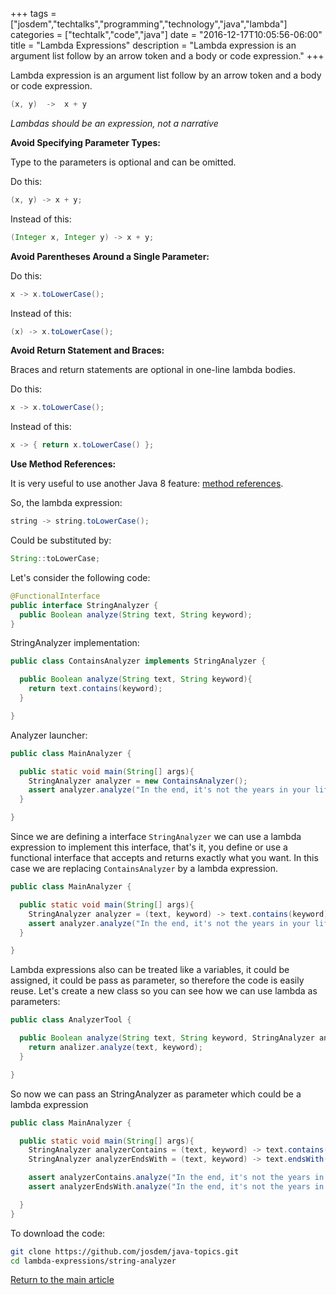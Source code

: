 +++
tags = ["josdem","techtalks","programming","technology","java","lambda"]
categories = ["techtalk","code","java"]
date = "2016-12-17T10:05:56-06:00"
title = "Lambda Expressions"
description = "Lambda expression is an argument list follow by an arrow token and a body or code expression."
+++

Lambda expression is an argument list follow by an arrow token and a body or code expression.

```java
(x, y)  ->  x + y 
```

*Lambdas should be an expression, not a narrative*

**Avoid Specifying Parameter Types:**

Type to the parameters is optional and can be omitted.

Do this:

```java
(x, y) -> x + y;
```

Instead of this:

```java
(Integer x, Integer y) -> x + y;
```

**Avoid Parentheses Around a Single Parameter:**

Do this:

```java
x -> x.toLowerCase();
```

Instead of this:

```java
(x) -> x.toLowerCase();
```

**Avoid Return Statement and Braces:**

Braces and return statements are optional in one-line lambda bodies.

Do this:

```java
x -> x.toLowerCase();
```

Instead of this:

```java
x -> { return x.toLowerCase() };
```

**Use Method References:**

It is very useful to use another Java 8 feature: [method references](https://docs.oracle.com/javase/tutorial/java/javaOO/methodreferences.html).

So, the lambda expression:

```java
string -> string.toLowerCase();
```

Could be substituted by:

```java
String::toLowerCase;
```

Let's consider the following code:

```java
@FunctionalInterface
public interface StringAnalyzer {
  public Boolean analyze(String text, String keyword);
}
```

StringAnalyzer implementation:

```java
public class ContainsAnalyzer implements StringAnalyzer {

  public Boolean analyze(String text, String keyword){
    return text.contains(keyword);
  }

}
```

Analyzer launcher:

```java
public class MainAnalyzer {

  public static void main(String[] args){
    StringAnalyzer analyzer = new ContainsAnalyzer();
    assert analyzer.analyze("In the end, it's not the years in your life that count. It's the life in your years", "life");
  }

}
```

Since we are defining a interface `StringAnalyzer` we can use a lambda expression to implement this interface, that's it, you define or use a functional interface that accepts and returns exactly what you want. In this case we are replacing `ContainsAnalyzer` by a lambda expression.

```java
public class MainAnalyzer {

  public static void main(String[] args){
    StringAnalyzer analyzer = (text, keyword) -> text.contains(keyword);
    assert analyzer.analyze("In the end, it's not the years in your life that count. It's the life in your years", "life");
  }

}
```

Lambda expressions also can be treated like a variables, it could be assigned, it could be pass as parameter, so therefore the code is easily reuse. Let's create a new class so you can see how we can use lambda as parameters:

```java
public class AnalyzerTool {

  public Boolean analyze(String text, String keyword, StringAnalyzer analizer){
    return analizer.analyze(text, keyword);
  }

}
```

So now we can pass an StringAnalyzer as parameter which could be a lambda expression

```java
public class MainAnalyzer {

  public static void main(String[] args){
    StringAnalyzer analyzerContains = (text, keyword) -> text.contains(keyword);
    StringAnalyzer analyzerEndsWith = (text, keyword) -> text.endsWith(keyword);

    assert analyzerContains.analyze("In the end, it's not the years in your life that count. It's the life in your years", "life");
    assert analyzerEndsWith.analyze("In the end, it's not the years in your life that count. It's the life in your years", "years");

  }
}
```

To download the code:

```bash
git clone https://github.com/josdem/java-topics.git
cd lambda-expressions/string-analyzer
```

[Return to the main article](/techtalk/java)

